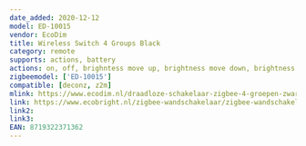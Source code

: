 ```yaml
---
date_added: 2020-12-12
model: ED-10015
vendor: EcoDim
title: Wireless Switch 4 Groups Black
category: remote
supports: actions, battery
actions: on, off, brighntess move up, brightness move down, brightness stop
zigbeemodel: ['ED-10015']
compatible: [deconz, z2m]
mlink: https://www.ecodim.nl/draadloze-schakelaar-zigbee-4-groepen-zwart.html
link: https://www.ecobright.nl/zigbee-wandschakelaar/zigbee-wandschakelaar-draadloos-zwart-4-zones/
link2: 
link3: 
EAN: 8719322371362
---
```


